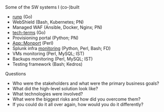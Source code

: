 Some of the SW systems I (co-)built

* [runp](https://github.com/jreisinger/runp) (Go)
* WebShield (Bash, Kubernetes; PN)
* Managed WAF (Ansible, Docker, Nginx; PN)
* [tech-terms](https://github.com/jreisinger/tech-terms) (Go)
* Provisioning portal (Python; PN)
* [App::Monport](https://github.com/jreisinger/monitor2) (Perl)
* Splunk infra [monitoring](https://github.com/jreisinger/monitor2) (Python, Perl, Bash; FD)
* VMs monitoring (Perl, MySQL; IST)
* Backups monitoring (Perl, MySQL; IST)
* Testing framework (Bash; Kedros)

Questions

* Who were the stakeholders and what were the primary business goals?
* What did the high-level solution look like?
* What technologies were involved?
* What were the biggest risks and how did you overcome them?
* If you could do it all over again, how would you do it differently?
